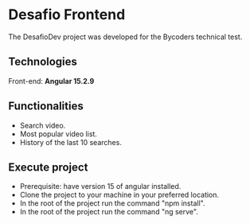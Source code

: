 
# Desafio Frontend

The DesafioDev project was developed for the Bycoders technical test.


## Technologies

Front-end: **Angular 15.2.9**


## Functionalities

* Search video.
* Most popular video list.
* History of the last 10 searches.


## Execute project

* Prerequisite: have version 15 of angular installed.
* Clone the project to your machine in your preferred location.
* In the root of the project run the command "npm install".
* In the root of the project run the command "ng serve".